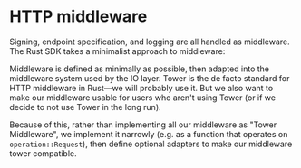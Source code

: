 # HTTP middleware

Signing, endpoint specification, and logging are all handled as middleware. The Rust SDK takes a minimalist approach to middleware:

Middleware is defined as minimally as possible, then adapted into the middleware system used by the IO layer. Tower is the de facto standard for HTTP middleware in Rust—we will probably use it. But we also want to make our middleware usable for users who aren't using Tower (or if we decide to not use Tower in the long run).

Because of this, rather than implementing all our middleware as "Tower Middleware", we implement it narrowly (e.g. as a function that operates on `operation::Request`), then define optional adapters to make our middleware tower compatible.
